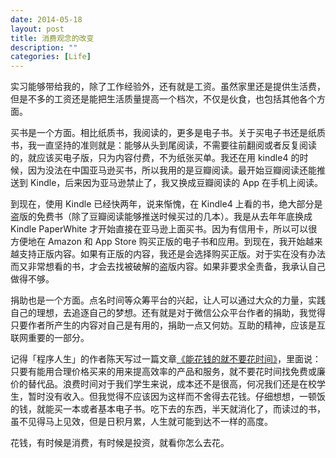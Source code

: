 ```yaml
---
date: 2014-05-18
layout: post
title: 消费观念的改变
description: ""
categories: [Life]
---
```


实习能够带给我的，除了工作经验外，还有就是工资。虽然家里还是提供生活费，但是不多的工资还是能把生活质量提高一个档次，不仅是伙食，也包括其他各个方面。

买书是一个方面。相比纸质书，我阅读的，更多是电子书。关于买电子书还是纸质书，我一直坚持的准则就是：能够从头到尾阅读，不需要往前翻阅或者反复阅读的，就应该买电子版，只为内容付费，不为纸张买单。我还在用 kindle4 的时候，因为没法在中国亚马逊买书，所以我用的是豆瓣阅读。最开始豆瓣阅读还能推送到 Kindle，后来因为亚马逊禁止了，我又换成豆瓣阅读的 App 在手机上阅读。

到现在，使用 Kindle 已经快两年，说来惭愧，在 Kindle4 上看的书，绝大部分是盗版的免费书（除了豆瓣阅读能够推送时候买过的几本）。我是从去年年底换成 Kindle PaperWhite 才开始直接在亚马逊上面买书。因为有信用卡，所以可以很方便地在 Amazon 和 App Store 购买正版的电子书和应用。到现在，我开始越来越支持正版内容。如果有正版的内容，我还是会选择购买正版。对于实在没有办法而又非常想看的书，才会去找被破解的盗版内容。如果非要求全责备，我承认自己做得不够。

捐助也是一个方面。点名时间等众筹平台的兴起，让人可以通过大众的力量，实践自己的理想，去追逐自己的梦想。还有就是对于微信公众平台作者的捐助，我觉得只要作者所产生的内容对自己是有用的，捐助一点又何妨。互助的精神，应该是互联网重要的一部分。

记得「程序人生」的作者陈天写过一篇文章[《能花钱的就不要花时间》](http://zhuanlan.zhihu.com/prattle/19691022)，里面说：只要有能用合理价格买来的用来提高效率的产品和服务，就不要花时间找免费或廉价的替代品。浪费时间对于我们学生来说，成本还不是很高，何况我们还是在校学生，暂时没有收入。但我觉得不应该因为这样而不舍得去花钱。仔细想想，一顿饭的钱，就能买一本或者基本电子书。吃下去的东西，半天就消化了，而读过的书，虽不见得马上见效，但是日积月累，人生就可能到达不一样的高度。

花钱，有时候是消费，有时候是投资，就看你怎么去花。
